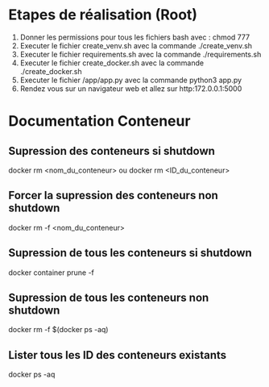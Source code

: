 # Etapes de réalisation (Root)
1) Donner les permissions pour tous les fichiers bash avec : chmod 777 <nom du fichier bash>
2) Executer le fichier create_venv.sh avec la commande ./create_venv.sh
3) Executer le fichier requirements.sh avec la commande ./requirements.sh
4) Executer le fichier create_docker.sh avec la commande ./create_docker.sh
5) Executer le fichier /app/app.py avec la commande python3 app.py
6) Rendez vous sur un navigateur web et allez sur http:172.0.0.1:5000



# Documentation Conteneur

## Supression des conteneurs si shutdown
docker rm <nom_du_conteneur>  ou docker rm <ID_du_conteneur>

## Forcer la supression des conteneurs non shutdown
docker rm -f <nom_du_conteneur>

## Supression de tous les conteneurs si shutdown
docker container prune -f

## Supression de tous les conteneurs non shutdown
docker rm -f $(docker ps -aq)

## Lister tous les ID des conteneurs existants
docker ps -aq

